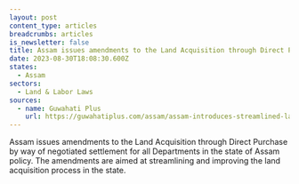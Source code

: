 ```yaml
---
layout: post
content_type: articles
breadcrumbs: articles
is_newsletter: false
title: Assam issues amendments to the Land Acquisition through Direct Purchase
date: 2023-08-30T18:08:30.600Z
states:
  - Assam
sectors:
  - Land & Labor Laws
sources:
  - name: Guwahati Plus
    url: https://guwahatiplus.com/assam/assam-introduces-streamlined-land-acquisition-policy-for-efficient-negotiated-settlements
---
```

Assam issues amendments to the Land Acquisition through Direct Purchase by way of negotiated settlement for all Departments in the state of Assam policy. The amendments are aimed at streamlining and improving the land acquisition process in the state.
